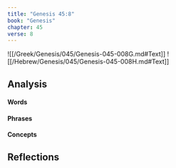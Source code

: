 ```yaml
---
title: "Genesis 45:8"
book: "Genesis"
chapter: 45
verse: 8
---
```

![[/Greek/Genesis/045/Genesis-045-008G.md#Text]]
![[/Hebrew/Genesis/045/Genesis-045-008H.md#Text]]

## Analysis

#### Words

#### Phrases

#### Concepts

## Reflections
